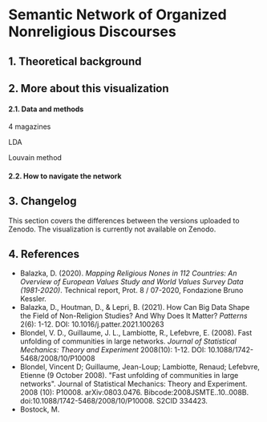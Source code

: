 # Semantic Network of Organized Nonreligious Discourses

## 1. Theoretical background


## 2. More about this visualization


#### 2.1. Data and methods

4 magazines

LDA

Louvain method



#### 2.2. How to navigate the network



## 3. Changelog
This section covers the differences between the versions uploaded to Zenodo. The visualization is currently not available on Zenodo.

## 4. References
* Balazka, D. (2020). _Mapping Religious Nones in 112 Countries: An Overview of European Values Study and World Values Survey Data (1981-2020)_. Technical report, Prot. 8 / 07-2020, Fondazione Bruno Kessler.
* Balazka, D., Houtman, D., & Lepri, B. (2021). How Can Big Data Shape the Field of Non-Religion Studies? And Why Does It Matter? _Patterns_ 2(6): 1-12. DOI: 10.1016/j.patter.2021.100263
* Blondel, V. D., Guillaume, J. L., Lambiotte, R., Lefebvre, E. (2008). Fast unfolding of communities in large networks. _Journal of Statistical Mechanics: Theory and Experiment_ 2008(10): 1-12. DOI: 10.1088/1742-5468/2008/10/P10008
* Blondel, Vincent D; Guillaume, Jean-Loup; Lambiotte, Renaud; Lefebvre, Etienne (9 October 2008). "Fast unfolding of communities in large networks". Journal of Statistical Mechanics: Theory and Experiment. 2008 (10): P10008. arXiv:0803.0476. Bibcode:2008JSMTE..10..008B. doi:10.1088/1742-5468/2008/10/P10008. S2CID 334423.
* Bostock, M.
